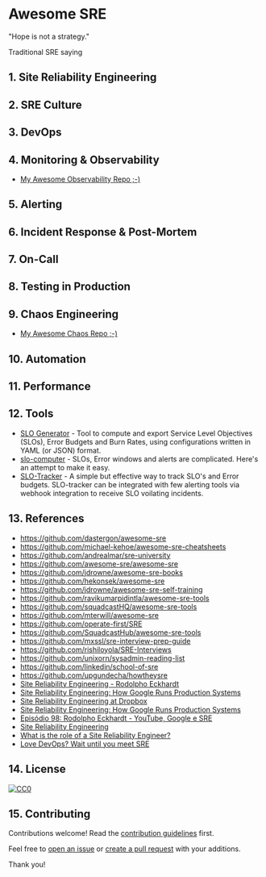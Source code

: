 # Awesome SRE

 "Hope is not a strategy."

Traditional SRE saying

## 1. Site Reliability Engineering

## 2. SRE Culture

## 3. DevOps

## 4. Monitoring & Observability

- [My Awesome Observability Repo ;-)](https://github.com/adriannovegil/awesome-observability)

## 5. Alerting

## 6. Incident Response & Post-Mortem

## 7. On-Call

## 8. Testing in Production

## 9. Chaos Engineering

- [My Awesome Chaos Repo ;-)](https://github.com/adriannovegil/awesome-chaos-engineering)

## 10. Automation

## 11. Performance

## 12. Tools

- [SLO Generator](https://github.com/google/slo-generator) - Tool to compute and export Service Level Objectives (SLOs), Error Budgets and Burn Rates, using configurations written in YAML (or JSON) format.
- [slo-computer](https://github.com/last9/slo-computer) - SLOs, Error windows and alerts are complicated. Here's an attempt to make it easy.
- [SLO-Tracker](https://github.com/roshan8/slo-tracker) - A simple but effective way to track SLO's and Error budgets. SLO-tracker can be integrated with few alerting tools via webhook integration to receive SLO voilating incidents.

## 13. References

- https://github.com/dastergon/awesome-sre
- https://github.com/michael-kehoe/awesome-sre-cheatsheets
- https://github.com/andrealmar/sre-university
- https://github.com/awesome-sre/awesome-sre
- https://github.com/jdrowne/awesome-sre-books
- https://github.com/hekonsek/awesome-sre
- https://github.com/jdrowne/awesome-sre-self-training
- https://github.com/ravikumarpidintla/awesome-sre-tools
- https://github.com/squadcastHQ/awesome-sre-tools
- https://github.com/mterwill/awesome-sre
- https://github.com/operate-first/SRE
- https://github.com/SquadcastHub/awesome-sre-tools
- https://github.com/mxssl/sre-interview-prep-guide
- https://github.com/rishiloyola/SRE-Interviews
- https://github.com/unixorn/sysadmin-reading-list
- https://github.com/linkedin/school-of-sre
- https://github.com/upgundecha/howtheysre
- [Site Reliability Engineering - Rodolpho Eckhardt](https://www.youtube.com/watch?v=XI2zUFIsMwg)
- [Site Reliability Engineering: How Google Runs Production Systems](https://www.amazon.com/gp/product/149192912X/ref=x_gr_w_bb?ie=UTF8&tag=x_gr_w_bb-20&linkCode=as2&camp=1789&creative=9325&creativeASIN=149192912X&SubscriptionId=1MGPYB6YW3HWK55XCGG2)
- [Site Reliability Engineering at Dropbox](https://www.youtube.com/watch?v=ggizCjUCCqE)
- [Site Reliability Engineering: How Google Runs Production Systems](https://www.goodreads.com/book/show/27968891-site-reliability-engineering)
- [Episódio 98: Rodolpho Eckhardt - YouTube, Google e SRE](http://castalio.info/episodio-98-rodolpho-eckhardt-youtube-google-e-sre.html)
- [Site Reliability Engineering](https://landing.google.com/sre/)
- [What is the role of a Site Reliability Engineer?](https://cloudacademy.com/blog/what-is-the-role-of-a-site-reliability-engineer/)
- [Love DevOps? Wait until you meet SRE](https://www.atlassian.com/it-unplugged/devops/site-reliability-engineering-sre)

## 14. License

[![CC0](https://mirrors.creativecommons.org/presskit/buttons/88x31/svg/cc-zero.svg)](https://creativecommons.org/publicdomain/zero/1.0)

## 15. Contributing

Contributions welcome! Read the [contribution guidelines](CONTRIBUTING.md) first.

Feel free to [open an issue](https://github.com/adriannovegil/awesome-observability/issues) or [create a pull request](https://github.com/adriannovegil/awesome-observability/pulls) with your additions.

Thank you!
